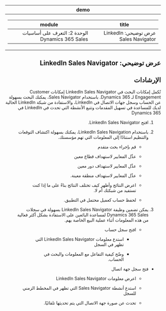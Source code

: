 <div id="readme" class="Box-body readme blob js-code-block-container p-5 p-xl-6 gist-border-0" dir="rtl">
    <article class="markdown-body entry-content container-lg" itemprop="text"><table>
  <thead>
  <tr>
  <th>demo</th>
  </tr>
  </thead>
  <tbody>
  <tr>
  <td><div><table>
  <thead>
  <tr>
  <th>title</th>
  <th>module</th>
  </tr>
  </thead>
  <tbody>
  <tr>
  <td><div>عرض توضيحي: LinkedIn Sales Navigator</div></td>
  <td><div>الوحدة 2: التعرف على أساسيات Dynamics 365 Sales</div></td>
  </tr>
  </tbody>
</table>
</div></td>
  </tr>
  </tbody>
</table>

# عرض توضيحي: LinkedIn Sales Navigator

## الإرشادات

تُكمل إمكانات البحث في LinkedIn Sales Navigator إمكانات Customer Engagement لـ Dynamics 365. باستخدام Sales Navigator، يمكنك البحث بسهولة عن الحساب وسجل جهات الاتصال في LinkedIn، والاستفادة من شبكة LinkedIn الحالية لديك للمساعدة في تسهيل المقدمات وتتبع الأنشطة التي تحدث في LinkedIn في Dynamics 365 

1. افتح LinkedIn Sales Navigator. 

2. باستخدام LinkedIn Sales Navigation، يمكنك بسهولة اكتشاف التوقعات والتنظيم استنادًا إلى المعلومات التي تهم مؤسستك. 

	- قم بإجراء بحث متقدم

	- عدِّل المعايير لاستهداف قطاع معين

	- عدِّل المعايير لاستهداف دور معين

	- عدِّل المعايير لاستهداف منطقة معينة. 

	- اعرض النتائج وأظهر كيف تختلف النتائج بناءً على ما إذا كنت تستفيد من شبكتك أم لا. 

	- لحفظ حساب كعميل محتمل في التطبيق. 

3. يمكن تضمين وظيفة LinkedIn Sales Navigator بسهولة في سجلات Dynamics 365 Sales لمساعدة البائعين على الاستفادة بشكل أكثر فعالية من هذه المعلومات أثناء عملية البيع الخاصة بهم. 

	- افتح سجل حساب

		- استدع معلومات LinkedIn Sales Navigator التي تظهر في السجل

		- وضّح كيفية التفاعل مع المعلومات والبحث في الحساب. 

- فتح سجل جهة اتصال

	- اعرض معلومات LinkedIn Sales Navigator

	- استدع أنشطة Sales Navigator التي تظهر في المخطط الزمني للسجل

	- تحدث عن صورة جهة الاتصال التي يتم تحديثها تلقائيًا. 
